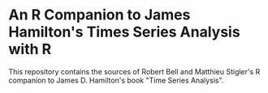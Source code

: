 # An R Companion to James Hamilton's Times Series Analysis with R

This repository contains the sources of Robert Bell and Matthieu Stigler's R companion to James D. Hamilton's book "Time Series Analysis".

